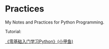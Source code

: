 # Practices

My Notes and Practices for Python Programming.

Tutorial:

[《零基础入门学习Python》(小甲鱼)](https://www.bilibili.com/video/av27789609)
